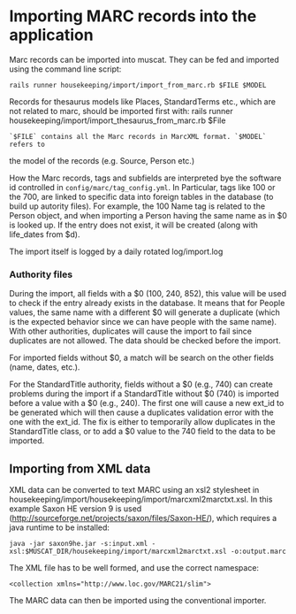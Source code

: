 # Importing MARC records into the application

Marc records can be imported into muscat. They can be fed and imported using
the command line script:

    rails runner housekeeping/import/import_from_marc.rb $FILE $MODEL

Records for thesaurus models like Places, StandardTerms etc., which are not
related to marc, should be imported first with:
    rails runner housekeeping/import/import_thesaurus_from_marc.rb $File

	`$FILE` contains all the Marc records in MarcXML format. `$MODEL` refers to
the model of the records (e.g. Source, Person etc.)

How the Marc records, tags and subfields are interpreted bye the software id
controlled in `config/marc/tag_config.yml`. In Particular, tags like 100 or
the 700, are linked to specific data into foreign tables in the database (to
build up autority files). For example, the 100 Name tag is related to the
Person object, and when importing a Person having the same name as in $0 is
looked up. If the entry does not exist, it will be created (along with
life_dates from $d).

The import itself is logged by a daily rotated log/import.log

### Authority files

During the import, all fields with a $0 (100, 240, 852), this value will be
used to check if the entry already exists in the database. It means that for
People values, the same name with a different $0 will generate a duplicate
(which is the expected behavior since we can have people with the same name).
With other authorities, duplicates will cause the import to fail since
duplicates are not allowed. The data should be checked before the import.

For imported fields without $0, a match will be search on the other fields
(name, dates, etc.).

For the StandardTitle authority, fields without a $0 (e.g., 740) can create
problems during the import if a StandardTitle without $0 (740) is imported
before a value with a $0 (e.g., 240). The first one will cause a new ext_id to
be generated which will then cause a duplicates validation error with the one
with the ext_id. The fix is either to temporarily allow duplicates in the
StandardTitle class, or to add a $0 value to the 740 field to the data to be
imported.

## Importing from XML data

XML data can be converted to text MARC using an xsl2 stylesheet in
housekeeping/import/housekeeping/import/marcxml2marctxt.xsl. In this example
Saxon HE version 9 is used
(http://sourceforge.net/projects/saxon/files/Saxon-HE/), which requires a java
runtime to be installed:

    java -jar saxon9he.jar -s:input.xml -xsl:$MUSCAT_DIR/housekeeping/import/marcxml2marctxt.xsl -o:output.marc

The XML file has to be well formed, and use the correct namespace:

    <collection xmlns="http://www.loc.gov/MARC21/slim">

The MARC data can then be imported using the conventional importer.

